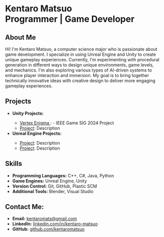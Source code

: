 <h1>Kentaro Matsuo <br/><span>Programmer | Game Developer</span></h1>

<h2>About Me</h2>
<p>
Hi! I'm Kentaro Matsuo, a computer science major who is passionate about game development. I specialize in using Unreal Engine and Unity to create unique gameplay experiences. Currently, I'm experimenting with procedural generation in different ways to design unique environments, game levels, and mechanics. I'm also exploring various types of AI-driven systems to enhance player interaction and immersion. My goal is to bring together technically innovative ideas with creative design to deliver more engaging gameplay experiences.
</p>

<h2>Projects</h2>
<ul>
  <li><b>Unity Projects:</b></li>
  <ul>
    <li><a href="https://github.com/Kentaro309/Kentaro309/tree/32a6a4b1f12b8561330cf50adcbb726478497d0e/VertexEnigma-Unity">Vertex Enigma
</a>: - IEEE Game SIG 2024 Project</li>
    <li><a href="https://github.com/kentaromatsuo/unity-project-2">Project</a>: Description</li>
  </ul>
  <li><b>Unreal Engine Projects:</b></li>
  <ul>
    <li><a href="https://github.com/kentaromatsuo/unreal-project-1">Project</a>: Description</li>
    <li><a href="https://github.com/kentaromatsuo/unreal-project-2">Project</a>: Description</li>
  </ul>
  </ul>


<h2>Skills</h2>
<ul>
  <li><b>Programming Languages:</b> C++, C#, Java, Python</li>
  <li><b>Game Engines:</b> Unreal Engine, Unity</li>
  <li><b>Version Control:</b> Git, GitHub, Plastic SCM</li>
  <li><b>Additional Tools:</b> Blender, Visual Studio</li>
</ul>

<h2>Contact Me:</h2>
<ul>
  <li><b>Email:</b> <a href="mailto:kentaromats@gmail.com">kentaromats@gmail.com</a></li>
  <li><b>LinkedIn:</b> <a href="https://www.linkedin.com/in/kentaro-matsuo-5b9345223/" target="_blank">linkedin.com/in/kentaro-matsuo</a></li>
  <li><b>GitHub:</b> <a href="https://github.com/kentaromatsuo" target="_blank">github.com/kentaromatsuo</a></li>
</ul>
